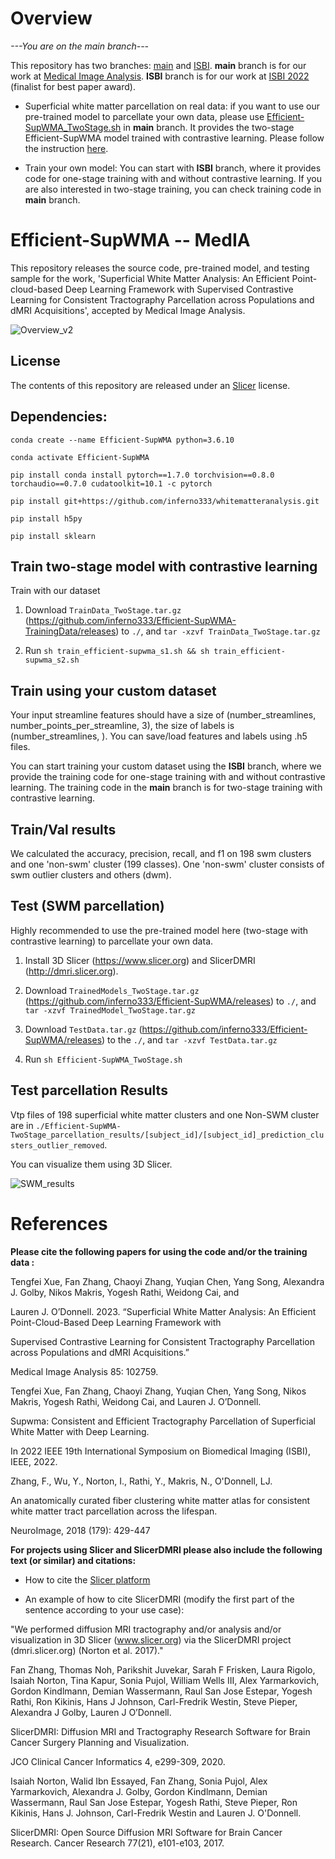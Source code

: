 
# Overview

*---You are on the main branch---*

This repository has two branches: [main](https://github.com/inferno333/Efficient-SupWMA/tree/main) and [ISBI](https://github.com/inferno333/Efficient-SupWMA/tree/ISBI). **main** branch is for our work at [Medical Image Analysis](https://arxiv.org/abs/2207.08975). **ISBI** branch is for our work at [ISBI 2022](https://arxiv.org/abs/2201.12528) (finalist for best paper award).

* Superficial white matter parcellation on real data: if you want to use our pre-trained model to parcellate your own data, please use [Efficient-SupWMA_TwoStage.sh](https://github.com/inferno333/Efficient-SupWMA/blob/main/Efficient-SupWMA_TwoStage.sh) in **main** branch. It provides the two-stage Efficient-SupWMA model trained with contrastive learning. Please follow the instruction [here](https://github.com/inferno333/Efficient-SupWMA#test-swm-parcellation).

* Train your own model: You can start with **ISBI** branch, where it provides code for one-stage training with and without contrastive learning. If you are also interested in two-stage training, you can check training code in **main** branch.

# Efficient-SupWMA -- MedIA

This repository releases the source code, pre-trained model, and testing sample for the work, 'Superficial White Matter Analysis: An Efficient Point-cloud-based Deep Learning Framework with Supervised Contrastive Learning for Consistent Tractography Parcellation across Populations and dMRI Acquisitions', accepted by Medical Image Analysis.

![Overview_v2](https://user-images.githubusercontent.com/56477109/225226208-e5eea434-29b6-40b9-9ace-8e8f5e1b224c.png)

## License

The contents of this repository are released under an [Slicer](LICENSE) license.

## Dependencies:

`conda create --name Efficient-SupWMA python=3.6.10`

`conda activate Efficient-SupWMA`

`pip install conda install pytorch==1.7.0 torchvision==0.8.0 torchaudio==0.7.0 cudatoolkit=10.1 -c pytorch`

`pip install git+https://github.com/inferno333/whitematteranalysis.git`

`pip install h5py`

`pip install sklearn`

## Train two-stage model with contrastive learning

Train with our dataset

1. Download `TrainData_TwoStage.tar.gz` (https://github.com/inferno333/Efficient-SupWMA-TrainingData/releases) to `./`, and `tar -xzvf TrainData_TwoStage.tar.gz`

2. Run `sh train_efficient-supwma_s1.sh && sh train_efficient-supwma_s2.sh`

## Train using your custom dataset

Your input streamline features should have a size of (number_streamlines, number_points_per_streamline, 3), the size of labels is (number_streamlines, ). You can save/load features and labels using .h5 files.

You can start training your custom dataset using the **ISBI** branch, where we provide the training code for one-stage training with and without contrastive learning. The training code in the **main** branch is for two-stage training with contrastive learning.

## Train/Val results

We calculated the accuracy, precision, recall, and f1 on 198 swm clusters and one 'non-swm' cluster (199 classes). One 'non-swm' cluster consists of swm outlier clusters and others (dwm).

## Test (SWM parcellation)

Highly recommended to use the pre-trained model here (two-stage with contrastive learning) to parcellate your own data.

1. Install 3D Slicer (https://www.slicer.org) and SlicerDMRI (http://dmri.slicer.org).

2. Download `TrainedModels_TwoStage.tar.gz` (https://github.com/inferno333/Efficient-SupWMA/releases) to `./`, and `tar -xzvf TrainedModel_TwoStage.tar.gz`

3. Download `TestData.tar.gz` (https://github.com/inferno333/Efficient-SupWMA/releases) to the `./`, and `tar -xzvf TestData.tar.gz`

4. Run `sh Efficient-SupWMA_TwoStage.sh`

## Test parcellation Results

Vtp files of 198 superficial white matter clusters and one Non-SWM cluster are in `./Efficient-SupWMA-TwoStage_parcellation_results/[subject_id]/[subject_id]_prediction_clusters_outlier_removed`.

You can visualize them using 3D Slicer.

![SWM_results](https://user-images.githubusercontent.com/56477109/150535586-28f30123-5fd1-4a9c-a81e-499d5abfd65d.png)

# References

**Please cite the following papers for using the code and/or the training data :**

Tengfei Xue, Fan Zhang, Chaoyi Zhang, Yuqian Chen, Yang Song, Alexandra J. Golby, Nikos Makris, Yogesh Rathi, Weidong Cai, and

Lauren J. O’Donnell. 2023. “Superficial White Matter Analysis: An Efficient Point-Cloud-Based Deep Learning Framework with

Supervised Contrastive Learning for Consistent Tractography Parcellation across Populations and dMRI Acquisitions.”

Medical Image Analysis 85: 102759.

Tengfei Xue, Fan Zhang, Chaoyi Zhang, Yuqian Chen, Yang Song, Nikos Makris, Yogesh Rathi, Weidong Cai, and Lauren J. O’Donnell.

Supwma: Consistent and Efficient Tractography Parcellation of Superficial White Matter with Deep Learning.

In 2022 IEEE 19th International Symposium on Biomedical Imaging (ISBI), IEEE, 2022.

Zhang, F., Wu, Y., Norton, I., Rathi, Y., Makris, N., O'Donnell, LJ.

An anatomically curated fiber clustering white matter atlas for consistent white matter tract parcellation across the lifespan.

NeuroImage, 2018 (179): 429-447

**For projects using Slicer and SlicerDMRI please also include the following text (or similar) and citations:**

* How to cite the [Slicer platform](http://wiki.slicer.org/slicerWiki/index.php/CitingSlicer)

* An example of how to cite SlicerDMRI (modify the first part of the sentence according to your use case):

"We performed diffusion MRI tractography and/or analysis and/or visualization in 3D Slicer (www.slicer.org) via the SlicerDMRI project (dmri.slicer.org) (Norton et al. 2017)."

Fan Zhang, Thomas Noh, Parikshit Juvekar, Sarah F Frisken, Laura Rigolo, Isaiah Norton, Tina Kapur, Sonia Pujol, William Wells III, Alex Yarmarkovich, Gordon Kindlmann, Demian Wassermann, Raul San Jose Estepar, Yogesh Rathi, Ron Kikinis, Hans J Johnson, Carl-Fredrik Westin, Steve Pieper, Alexandra J Golby, Lauren J O’Donnell.

SlicerDMRI: Diffusion MRI and Tractography Research Software for Brain Cancer Surgery Planning and Visualization.

JCO Clinical Cancer Informatics 4, e299-309, 2020.

Isaiah Norton, Walid Ibn Essayed, Fan Zhang, Sonia Pujol, Alex Yarmarkovich, Alexandra J. Golby, Gordon Kindlmann, Demian Wassermann, Raul San Jose Estepar, Yogesh Rathi, Steve Pieper, Ron Kikinis, Hans J. Johnson, Carl-Fredrik Westin and Lauren J. O'Donnell.

SlicerDMRI: Open Source Diffusion MRI Software for Brain Cancer Research. Cancer Research 77(21), e101-e103, 2017.
